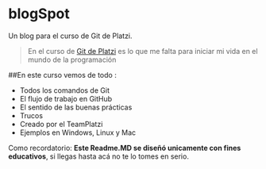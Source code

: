 # blogSpot
Un blog para el curso de Git de Platzi.

>En el curso de [Git de Platzi](https://platzi.com/clases/git-github/ "Git de Platzi") es lo que me falta para iniciar mi vida en el mundo de la programación

##En este curso vemos de todo :
* Todos los comandos de Git 
* El flujo de trabajo en GitHub
* El sentido de las buenas prácticas
* Trucos
* Creado por el TeamPlatzi
* Ejemplos en Windows, Linux y Mac

Como recordatorio: **Este Readme.MD se diseñó unicamente con fines educativos**, si llegas hasta acá no te lo tomes en serio.